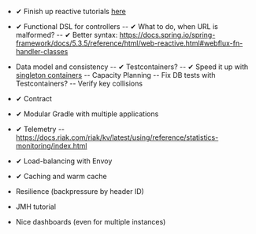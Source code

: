 - ✔ Finish up reactive tutorials 
  [here](https://tech.io/playgrounds/929/reactive-programming-with-reactor-3/transform)
- ✔ Functional DSL for controllers
  -- ✔ What to do, when URL is malformed?
  -- ✔ Better syntax: https://docs.spring.io/spring-framework/docs/5.3.5/reference/html/web-reactive.html#webflux-fn-handler-classes
- Data model and consistency
  -- ✔ Testcontainers?
  -- ✔ Speed it up with [singleton containers](https://www.testcontainers.org/test_framework_integration/manual_lifecycle_control/#singleton-containers)
  -- Capacity Planning
  -- Fix DB tests with Testcontainers?
  -- Verify key collisions
- ✔ Contract
- ✔ Modular Gradle with multiple applications
- ✔ Telemetry
  -- https://docs.riak.com/riak/kv/latest/using/reference/statistics-monitoring/index.html
- ✔ Load-balancing with Envoy
- ✔ Caching and warm cache
- Resilience (backpressure by header ID)
- JMH tutorial

- Nice dashboards (even for multiple instances)
